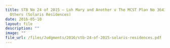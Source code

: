 ```yaml
---
title: STB No 24 of 2015 – Loh Mary and Another v The MCST Plan No 3641 and 2
  Others (Solaris Residences)
date: 2016-05-10
layout: file
description: ""
image: ""
file_url: /files/Judgments/2016/stb-24-of-2015-solaris-residences.pdf
---
```

